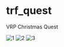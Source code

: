 # trf_quest

VRP Christmas Quest


![1](https://user-images.githubusercontent.com/71963452/206918642-c6b4f1b8-3829-4bad-8b28-e2419a66c66b.png)
![2](https://user-images.githubusercontent.com/71963452/206918646-010e0ba0-6721-41f7-aeed-cdb1d8641f96.png)
![3](https://user-images.githubusercontent.com/71963452/206918649-f93dd357-79f6-436c-a2d9-27c8488781ed.png)
